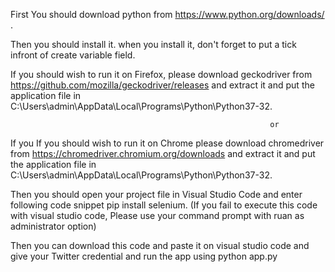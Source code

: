First You should download python from https://www.python.org/downloads/ .

Then you should install it. 
when you install it, don't forget to put a tick infront of create variable field.

If you should wish to run it on Firefox, please download geckodriver from https://github.com/mozilla/geckodriver/releases and extract it and put the application file in C:\Users\admin\AppData\Local\Programs\Python\Python37-32.
                                     
                                                              or
                                      
If you If you should wish to run it on Chrome please download chromedriver from https://chromedriver.chromium.org/downloads and extract it and put the application file in C:\Users\admin\AppData\Local\Programs\Python\Python37-32.

Then you should open your project file in Visual Studio Code and enter following code snippet pip install selenium.
(If you fail to execute this code with visual studio code, Please use your command prompt with ruan as administrator option)

Then you can download this code and paste it on visual studio code and give your Twitter credential and run the app using python app.py 
